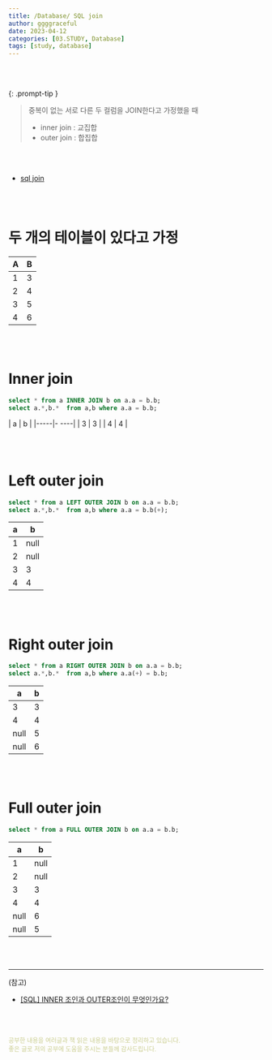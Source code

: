 ```yaml
---
title: /Database/ SQL join
author: ggggraceful
date: 2023-04-12
categories: [03.STUDY, Database]
tags: [study, database]
---
```


<br/>
<br/>

{: .prompt-tip }
> 중복이 없는 서로 다른 두 컬럼을 JOIN한다고 가정했을 때  
>   
> - inner join : 교집합  
> - outer join : 합집합  

<br/>
<br/>

- [sql join](https://user-images.githubusercontent.com/109974940/231751883-5bc1f827-ecc2-4191-8c53-b9d687f5eafd.png)

<br/>
<br/>

# 두 개의 테이블이 있다고 가정 

| A   | B   |
|-----|-----|
| 1   | 3   |
| 2   | 4   |
| 3   | 5   |
| 4   | 6   |

<br/>
<br/>

# Inner join

```sql
select * from a INNER JOIN b on a.a = b.b;
select a.*,b.*  from a,b where a.a = b.b;
```

| a   | b   |
|-----|- ----|
| 3   | 3   |
| 4   | 4   |

<br/>
<br/>

# Left outer join

```sql
select * from a LEFT OUTER JOIN b on a.a = b.b;
select a.*,b.*  from a,b where a.a = b.b(+);
```

| a   | b    |
|-----|------|
| 1   | null |
| 2   | null |
| 3   | 3    |
| 4   | 4    |

<br/>
<br/>

# Right outer join

```sql
select * from a RIGHT OUTER JOIN b on a.a = b.b;
select a.*,b.*  from a,b where a.a(+) = b.b;
```

| a    | b   |
|------|-----|
| 3    | 3   |
| 4    | 4   |
| null | 5   |
| null | 6   |

<br/>
<br/>

# Full outer join

```sql
select * from a FULL OUTER JOIN b on a.a = b.b;
```

| a    | b    |
|------|------|
| 1    | null |
| 2    | null |
| 3    | 3    |
| 4    | 4    |
| null | 6    |
| null | 5    |

<br/>
<br/>

---

(참고)

- [[SQL] INNER 조인과 OUTER조인이 무엇인가요?](https://stanleykou.tistory.com/entry/SQL-INNER-%EC%A1%B0%EC%9D%B8%EA%B3%BC-OUTER%EC%A1%B0%EC%9D%B8%EC%9D%B4-%EB%AC%B4%EC%97%87%EC%9D%B8%EA%B0%80%EC%9A%94)

<br/>
<br/>

<span style="font-size: 12px; color:  #cbce91"> 공부한 내용을 여러글과 책 읽은 내용을 바탕으로 정리하고 있습니다.</span>  
<span style="font-size: 12px; color:  #cbce91"> 좋은 글로 저의 공부에 도움을 주시는 분들께 감사드립니다. </span>

